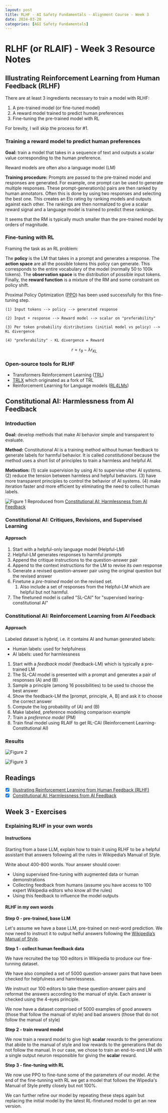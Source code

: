 ```yaml
---
layout: post
title: RLHF - AI Safety Fundamentals - Alignment Course - Week 3
date: 2024-03-20
categories: [AGI Safety Fundamentals]
---
```


# RLHF (or RLAIF) - Week 3 Resource Notes

## Illustrating Reinforcement Learning from Human Feedback (RLHF)

There are at least 3 ingredients necessary to train a model with RLHF:

1. A pre-trained model (or fine-tuned model)
2. A reward model trained to predict human preferences
3. Fine-tuning the pre-trained model with RL

For brevity, I will skip the process for #1.

### Training a reward model to predict human preferences

**Goal:** train a model that takes in a sequence of text and outputs a scalar value corresponding to the human preference.

Reward models are often also a language model (LM)

**Training procedure:** Prompts are passed to the pre-trained model and responses are generated. For example, one prompt can be used to generate multiple responses. These prompt-generation(s) pairs are then ranked by human annotators. Often this is done by using two responses and selecting the best one. This creates an Elo rating by ranking models and outputs against each other. The rankings are then normalized to give a scalar reward signal and a language model is trained to predict these rankings.

It seems that the RM is typically much smaller than the pre-trained model by orders of magnitude.

### Fine-tuning with RL

Framing the task as an RL problem:

The **policy** is the LM that takes in a prompt and generates a response. The **action space** are all the possible tokens this policy can generate. This corresponds to the entire vocabulary of the model (normally 50 to 100k tokens). The **observation space** is the distribution of possible input tokens. Finally, the **reward function** is a mixture of the RM and some constraint on policy shift.

Proximal Policy Optimization ([PPO](https://huggingface.co/blog/deep-rl-ppo)) has been used successfully for this fine-tuning step.

```
(1) Input tokens --> policy --> generated response

(2) Input + response --> Reward model --> scalar on "preferability"

(3) Per token probability distributions (initial model vs policy) --> KL divergence

(4) "preferability" - KL divergence = Reward
```
$$r = r_{\theta} - \lambda r_{KL}$$

### Open-source tools for RLHF

- Transformers Reinforcement Learning ([TRL](https://github.com/huggingface/trl))
- [TRLX](https://github.com/CarperAI/trlx) which originated as a fork of TRL
- Reinforcement Learning for Language models ([RL4LMs](https://github.com/allenai/RL4LMs))

## Constitutional AI: Harmlessness from AI Feedback 

### Introduction

**Goal:** develop methods that make AI behavior simple and transparent to evaluate.

**Method:** Constitutional AI is a training method without human feedback to generate labels for harmful behavior. It is called *constitutional* because the method uses a short list of principles to train a harmless and helpful AI.

**Motivation:** (1) scale supervision by using AI to supervise other AI systems. (2) reduce the tension between harmless and helpful behaviors. (3) have more transparent principles to control the behavior of AI systems. (4) make iteration faster and more efficient by eliminating the need to collect human labels.

![Figure 1](../docs/assets/images/2024-03-20-figure-1.png)
Reproduced from [Constitutional AI: Harmlessness from AI Feedback](https://arxiv.org/pdf/2212.08073.pdf)

### Constitutional AI: Critiques, Revisions, and Supervised Learning

#### Approach

1. Start with a helpful-only language model (Helpful-LM)
2. Helpful-LM generates responses to harmful prompts
3. Append the critique instructions to the question-answer pair
4. Append to the context instructions for the LM to revise its *own* response
5. Generate a revised question-answer pair using the original question but the revised answer
6. Finetune a *pre-trained* model on the revised set.
    1. Also include a set of responses from the Helpful-LM which are helpful but not harmful.
7. The finetuned model is called "SL-CAI" for "supervised learing-constitutional AI"

### Constitutional AI: Reinforcement Learning from AI Feedback

#### Approach

Labeled dataset is *hybrid*, i.e. it contains AI and human generated labels:
- Human labels: used for helpfulness
- AI labels: used for harmlessness

1. Start with a *feedback model* (feedback-LM) which is typically a pre-trained LM
2. The SL-CAI model is presented with a prompt and generates a pair of responses (A) and (B)
3. Sample a principle (among 16 possibilities) to be used to choose the best answer
4. Show the feedback-LM the [prompt, principle, A, B] and ask it to choose the correct answer
5. Compute the log probability of (A) and (B)
6. Make labeled, preference modeling comparison example
7. Train a *preference model* (PM)
8. Train final model using RLAIF to get RL-CAI (Reinforcement Learning-Constitutional AI)

### Results

![Figure 2](../docs/assets/images/2024-03-20-figure-2.png)

![Figure 3](../docs/assets/images/2024-03-20-figure-3.png)

## Readings

- [X] [Illustrating Reinforcement Learning from Human Feedback (RLHF)](https://huggingface.co/blog/rlhf)
- [X] [Constitutional AI: Harmlessness from AI Feedback](https://arxiv.org/pdf/2212.08073.pdf)

## Week 3 - Exercises

### Explaining RLHF in your own words

#### Instructions

Starting from a base LLM, explain how to train it using RLHF to be a helpful assistant that answers following all the rules in Wikipedia’s Manual of Style.

Write about 400-800 words. Your answer should cover:

- Using supervised fine-tuning with augmented data or human demonstrations
- Collecting feedback from humans (assume you have access to 100 expert Wikipedia editors who know all the rules)
- Using this feedback to influence the model outputs

#### RLHF in my own words

**Step 0 - pre-trained, base LLM**

Let's assume we have a base LLM, pre-trained on next-word prediction. We now need to instruct it to output helful answers following the [Wikipedia’s Manual of Style](https://en.wikipedia.org/wiki/Wikipedia:Manual_of_Style).

**Step 1 - collect human feedback data**

We have recruited the top 100 editors in Wikipedia to produce our fine-tunning dataset.

We have also compiled a set of 5000 question-answer pairs that have been checked for helpfulness and hamrlessness.

We instruct our 100 editors to take these question-answer pairs and reformat the answers according to the manual of style. Each answer is checked using the 4-eyes principle.

We now have a dataset comprised of 5000 examples of good answers (those that follow the manual of style) and bad answers (those that do not follow the manual of style)

**Step 2 - train reward model**

We now train a reward model to give high **scalar** rewards to the generations that abide to the manual of style and low rewards to the generations that do not follow the manual.
In our case, we chose to train an end-to-end LM with a single output neuron responsible for giving the **scalar** reward.

**Step 3 - fine-tuning with RL**

We now use PPO to fine-tune some of the parameters of our model. At the end of the fine-tunning with RL we get a model that follows the Wipedia's Manual of Style pretty closely but not 100%.

We can further refine our model by repeating these steps again but replacing the initial model by the latest RL-finetuned model to get an new version.